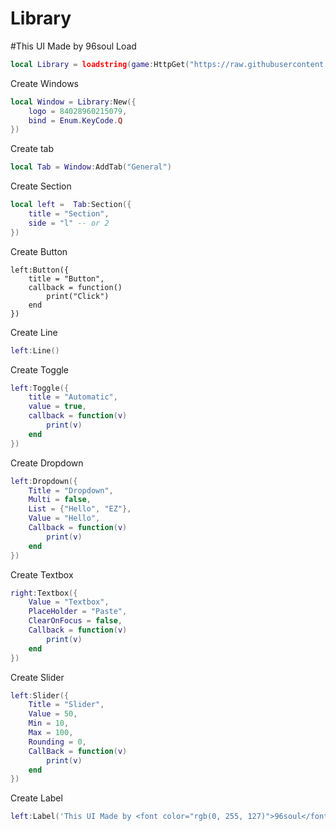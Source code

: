 # Library
#This UI Made by 96soul
Load
```lua
local Library = loadstring(game:HttpGet("https://raw.githubusercontent.com/KUYKUBZ/Library/refs/heads/main/dearquiz.lua"))();
```
Create Windows
```lua
local Window = Library:New({
	logo = 84028960215079,
	bind = Enum.KeyCode.Q
})
```
Create tab
```lua
local Tab = Window:AddTab("General")
```
Create Section
``` lua
local left =  Tab:Section({
	title = "Section",
	side = "l" -- or 2
})
```
Create Button
```
left:Button({
	title = "Button",
	callback = function()
		print("Click")
	end
})
```
Create Line
```lua
left:Line()
```
Create Toggle
```lua
left:Toggle({
	title = "Automatic",
	value = true,
	callback = function(v)
		print(v)
	end
})
```
Create Dropdown
```lua
left:Dropdown({
	Title = "Dropdown",
	Multi = false,
	List = {"Hello", "EZ"},
	Value = "Hello",
	Callback = function(v)
		print(v)
	end
})
```
Create Textbox
```lua
right:Textbox({
	Value = "Textbox",
	PlaceHolder = "Paste",
	ClearOnFocus = false,
	Callback = function(v)
		print(v)
	end
})
```
Create Slider
```lua
left:Slider({
	Title = "Slider",
	Value = 50,
	Min = 10,
	Max = 100,
	Rounding = 0,
	CallBack = function(v)
		print(v)
	end
})
```
Create Label
```lua
left:Label('This UI Made by <font color="rgb(0, 255, 127)">96soul</font>')
```

